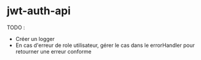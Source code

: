 # jwt-auth-api

TODO :

- Créer un logger
- En cas d'erreur de role utilisateur, gérer le cas dans le errorHandler pour retourner une erreur conforme